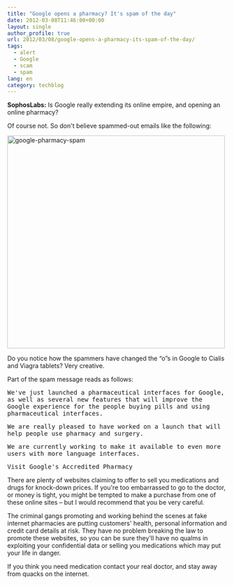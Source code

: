 ```yaml
---
title: "Google opens a pharmacy? It's spam of the day"
date: 2012-03-08T11:46:00+00:00
layout: single
author_profile: true
url: 2012/03/08/google-opens-a-pharmacy-its-spam-of-the-day/
tags:
  - alert
  - Google
  - scam
  - spam
lang: en
category: techblog
---
```

**SophosLabs:** Is Google really extending its online empire, and opening an online pharmacy? 

Of course not. So don't believe spammed-out emails like the following: 

[<img title="google-pharmacy-spam" border="0" alt="google-pharmacy-spam" src="http://lh6.ggpht.com/-1JZf4-XLHbU/T1iVAUYEr9I/AAAAAAAAFFI/SfejI4Spfaw/google-pharmacy-spam_thumb%25255B2%25255D.jpg?imgmax=800" width="498" height="488" />](http://lh4.ggpht.com/-jHE3KlgernQ/T1iUyBzHoRI/AAAAAAAAFFA/wjDZT7I6E7Q/s1600-h/google-pharmacy-spam%25255B4%25255D.jpg) 

Do you notice how the spammers have changed the &#8220;o&#8221;s in Google to Cialis and Viagra tablets? Very creative. 

Part of the spam message reads as follows: 

<tt>We've just launched a pharmaceutical interfaces for Google, as well as several new features that will improve the Google experience for the people buying pills and using pharmaceutical interfaces.</tt> 

 <tt></tt>

<tt>We are really pleased to have worked on a launch that will help people use pharmacy and surgery.</tt> 

<tt>We are currently working to make it available to even more users with more language interfaces.</tt> 

<tt>Visit Google's Accredited Pharmacy</tt> </p> 

There are plenty of websites claiming to offer to sell you medications and drugs for knock-down prices. If you're too embarrassed to go to the doctor, or money is tight, you might be tempted to make a purchase from one of these online sites &#8211; but I would recommend that you be very careful. 

The criminal gangs promoting and working behind the scenes at fake internet pharmacies are putting customers' health, personal information and credit card details at risk. They have no problem breaking the law to promote these websites, so you can be sure they'll have no qualms in exploiting your confidential data or selling you medications which may put your life in danger. 

If you think you need medication contact your real doctor, and stay away from quacks on the internet. 

<tt></tt>